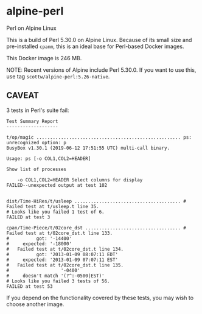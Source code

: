 # alpine-perl

Perl on Alpine Linux

This is a build of Perl 5.30.0 on Alpine Linux. Because of its small size and pre-installed `cpanm`, this is an ideal base for Perl-based Docker images.

This Docker image is 246 MB.

NOTE: Recent versions of Alpine include Perl 5.30.0. If you want to use this, use tag `scottw/alpine-perl:5.26-native`.

## CAVEAT

3 tests in Perl's suite fail:

```
Test Summary Report
-------------------

t/op/magic ..................................................... ps: unrecognized option: p
BusyBox v1.30.1 (2019-06-12 17:51:55 UTC) multi-call binary.

Usage: ps [-o COL1,COL2=HEADER]

Show list of processes

	-o COL1,COL2=HEADER	Select columns for display
FAILED--unexpected output at test 102


dist/Time-HiRes/t/usleep ....................................... #   Failed test at t/usleep.t line 35.
# Looks like you failed 1 test of 6.
FAILED at test 3

cpan/Time-Piece/t/02core_dst ................................... #   Failed test at t/02core_dst.t line 133.
#          got: '-14400'
#     expected: '-18000'
#   Failed test at t/02core_dst.t line 134.
#          got: '2013-01-09 08:07:11 EDT'
#     expected: '2013-01-09 07:07:11 EST'
#   Failed test at t/02core_dst.t line 135.
#                   '-0400'
#     doesn't match '(?^:-0500|EST)'
# Looks like you failed 3 tests of 56.
FAILED at test 53
```

If you depend on the functionality covered by these tests, you may wish to choose another image.
